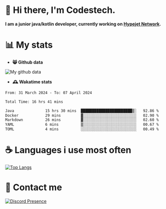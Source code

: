 # 👋 Hi there, I'm Codestech.
**I am a junior java/kotlin developer, currently working on [Hypejet Network](https://github.com/Hypejet).**

# 📊 My stats
- **😸 Github data**

![My github data](https://github-readme-stats.vercel.app/api?username=Codestech1&count_private=true&include_all_commits=true&theme=codeSTACKr)

- **🕰️ Wakatime stats**
<!--START_SECTION:waka-->

```txt
From: 31 March 2024 - To: 07 April 2024

Total Time: 16 hrs 41 mins

Java              15 hrs 30 mins  ███████████████████████▒░   92.86 %
Docker            29 mins         ▓░░░░░░░░░░░░░░░░░░░░░░░░   02.90 %
Markdown          26 mins         ▓░░░░░░░░░░░░░░░░░░░░░░░░   02.60 %
YAML              6 mins          ▒░░░░░░░░░░░░░░░░░░░░░░░░   00.67 %
TOML              4 mins          ░░░░░░░░░░░░░░░░░░░░░░░░░   00.49 %
```

<!--END_SECTION:waka-->

# ☕ Languages i use most often
[![Top Langs](https://github-readme-stats.vercel.app/api/top-langs/?username=Codestech1&layout=compact&langs_count=8&exclude_repo=window5000.github.io&theme=codeSTACKr)](https://github.com/anuraghazra/github-readme-stats)

# 💬 Contact me
[![Discord Presence](https://lanyard.cnrad.dev/api/650718742157852740)](https://discord.com/users/650718742157852740)
</br>
